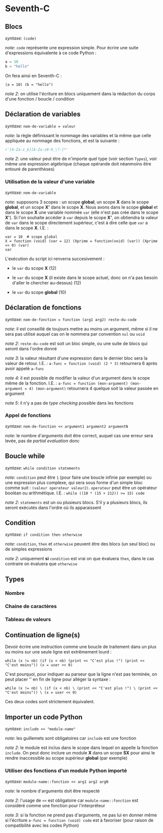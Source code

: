 # Seventh-C

## Blocs

*syntaxe*: `(code)`

*note*: `code` représente une expression simple. Pour écrire une suite d'expressions équivalente à ce code Python :

```python
a = 10
b = "hello"
```

On fera ainsi en Seventh-C :

`(a = 10) (b = "hello")`

*note 2*: on utilise l'écriture en blocs uniquement dans la rédaction du corps d'une fonction / boucle / condition

## Déclaration de variables

*syntaxe*: `nom-de-variable = valeur`

*note*: la règle définissant le nommage des variables et la même que celle appliquée au nommage des fonctions, et est la suivante :

```python
r'[A-Za-z_$][A-Za-z0-9_\?-]*'
```

*note 2*: une valeur peut être de n'importe quel type (voir section `Types`), voir même une expression algébrique (chaque opérande doit néanmoins être entouré de parenthèses)

### Utilisation de la valeur d'une variable

*syntaxe*: `nom-de-variable`

*note*: supposons 3 scopes : un scope **global**, un scope **X** dans le scope **global**, et un scope **X'** dans le scope **X**. Nous avons dans le scope **global** et dans le scope **X** une variable nommée `var` (elle n'est pas crée dans le scope **X'**). Si l'on souhaite accéder à `var` depuis le scope **X'**, on obtiendra la valeur de `var` dans le scope directement supérieur, c'est à dire celle que `var` a dans le scope **X**. I.E. :

```
var = 10  # scope global
X = function (void) (var = 12) (Xprime = function(void) (var)) (Xprime << 0) (var)
var
```

L'exécution du script ici renverra succesivement :

* le `var` du scope **X** (12)

* le `var` du scope **X** (il existe dans le scope actuel, donc on n'a pas besoin d'aller le chercher au-dessus) (12)

* le `var` du scope **global** (10)

## Déclaration de fonctions

*syntaxe*: `nom-de-fonction = function (arg1 arg2) reste-du-code`

*note*: il est conseillé de toujours mettre au moins un argument, même si il ne sera pas utilisé auquel cas on le nommera par convention `nul` ou `void`

*note 2*: `reste-du-code` est soit un bloc simple, ou une suite de blocs qui seront dans l'ordre donné

*note 3*: la valeur résultant d'une expression dans le dernier bloc sera la valeur de retour. I.E. : `a-func = function (void) (2 * 3)` retournera 6 après avoir appelé `a-func`

*note 4*: il est possible de modifier la valeur d'un argument dans le scope même de la fonction. I.E. : `a-func = function (mon-argument) (mon-argument = 4) (mon-argument)` retournera 4 quelque soit la valeur passée en argument

*note 5*: il n'y a pas de *type checking* possible dans les fonctions

### Appel de fonctions

*syntaxe*: `nom-de-fonction << argument1 argument2 argumentN`

*note*: le nombre d'arguments doit être correct, auquel cas une erreur sera levée, pas de *partial evaluation* donc

## Boucle while

*syntaxe*: `while condition statements`

*note*: `condition` peut être `1` (pour faire une boucle infinie par exemple) ou une expression plus complexe, qui sera sous forme d'un simple bloc comme suit : `(valeur operateur valeur2)`. `operateur` peut être un opérateur booléan ou arithmétique. I.E. : `while ((10 * (15 + 212)) >= 15) code`

*note 2*: `statements` est un ou plusieurs blocs. S'il y a plusieurs blocs, ils seront exécutés dans l'ordre où ils apparaissent

## Condition

*syntaxe*: `if condition then otherwise`

*note*: `condition`, `then` et `otherwise` peuvent être des blocs (un seul bloc) ou de simples expressions

*note 2*: uniquement **si** `condition` est vrai on que évaluera `then`, dans le cas contraire on évaluera que `otherwise`

## Types

### Nombre

### Chaine de caractères

### Tableau de valeurs

## Continuation de ligne(s)

Devoir écrire une instruction comme une boucle de traitement dans un plus ou moins sur une seule ligne est extrêmement lourd :

`while (x != nb) (if (x < nb) (print << "C'est plus !") (print << "C'est moins")) (x = user << 0)`

C'est pourquoi, pour indiquer au parseur que la ligne n'est pas terminée, on peut placer '\' en fin de ligne pour alléger la syntaxe :

`while (x != nb) \
    (if (x < nb) \
        (print << "C'est plus !") \
        (print << "C'est moins")) \
    (x = user << 0)`

Ces deux codes sont strictement équivalent.

## Importer un code Python

*syntaxe*: `include << "module-name"`

*note*: les guillemets sont obligatoires car `include` est une fonction

*note 2*: le module est inclus dans le scope dans lequel on appelle la fonction `include`. On peut donc inclure un module **X** dans un scope **SX** pour ainsi le rendre inaccessible au scope supérieur **global** (par exemple)

### Utiliser des fonctions d'un module Python importé

*syntaxe*: `module-name::fonction << arg1 arg2 argN`

*note*: le nombre d'arguments doit être respecté

*note 2*: l'usage de `<<` est obligatoire car `module-name::fonction` est considéré comme une fonction pour l'interpréteur

*note 3*: si la fonction ne prend pas d'arguments, ne pas lui en donner même si l'écriture `a-func = function (void) code` est à favoriser (pour raison de compatibilité avec les codes Python)
